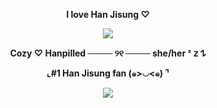 **<p align="center">I love Han Jisung ♡</p>**

<p align="center"> <img src="https://github.com/user-attachments/assets/0e6707bc-21e6-48d6-9963-e2085cf5b202" </p>

**<p align="center">Cozy ♡ Hanpilled ──── ୨୧ ──── she/her ᶻ 𝗓 𐰁 </p>**
**<p align="center"> ⌞#1 Han Jisung fan (๑>◡<๑) ⌝ </p>**

<p align="center"> <img src="https://64.media.tumblr.com/9d45564ccb479e0c618ad9652f8c8f51/9483b07c6935281e-7f/s100x200/f4c036fa1bcf2569ee11d92d1b174906e5d52c10.giv" </p>



